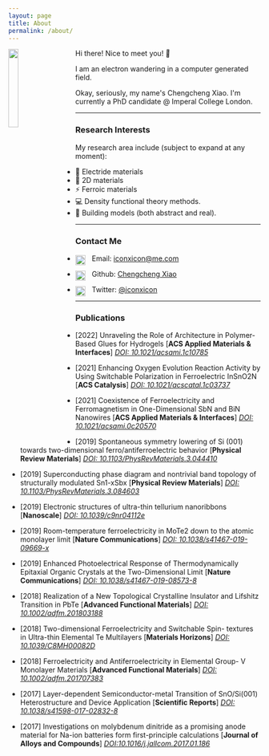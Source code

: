 ```yaml
---
layout: page
title: About
permalink: /about/
---
```


<style>
.wave {
  animation-name: wave-animation;  /* Refers to the name of your @keyframes element below */
  animation-duration: 2.5s;        /* Change to speed up or slow down */
  animation-iteration-count: infinite;  /* Never stop waving :) */
  transform-origin: 70% 70%;       /* Pivot around the bottom-left palm */
  display: inline-block;
}

@keyframes wave-animation {
    0% { transform: rotate( 0.0deg) }
   10% { transform: rotate(14.0deg) }  /* The following five values can be played with to make the waving more or less extreme */
   20% { transform: rotate(-8.0deg) }
   30% { transform: rotate(14.0deg) }
   40% { transform: rotate(-4.0deg) }
   50% { transform: rotate(10.0deg) }
   60% { transform: rotate( 0.0deg) }  /* Reset for the last half to pause */
  100% { transform: rotate( 0.0deg) }
}
</style>


<img align="left" style='filter: invert(0%);padding-right: 30px;' src="{{site.baseurl}}/assets/img/Profile_pic.png" width="20%">

Hi there! Nice to meet you! <span class="wave">👋 </span>

I am an electron wandering in a computer generated field.

Okay, seriously, my name's Chengcheng Xiao. I'm currently a PhD candidate @ Imperal College London.


---

### Research Interests

My research area include (subject to expand at any moment):

- 🫧 Electride materials
- 🧱 2D materials
- ⚡️ Ferroic materials
- 💻 Density functional theory methods.
- 🚂 Building models (both abstract and real).


<!-- ---

### Free time activities (if you find this section and want to have some fun with me, drop me an email!)

- 🥾 Hiking
- 🏃 Jogging
- 🏛 Museum-ing
- 📚 Reading XKCD -->

---

### Contact Me
- <img align="left" style='padding-left: 0px; padding-right: 10px;filter: invert(0%);position: relative;top: 2px' src="{{site.baseurl}}/assets/img/icon-email.svg" width="20px"> Email: [iconxicon@me.com](mailto:iconxicon@me.com)

- <img align="left" style='padding-left: 0px;padding-right: 10px;filter: invert(0%);position: relative;top: 2px' src="{{site.baseurl}}/assets/img/icon-github.svg" width="20px"> Github: [Chengcheng Xiao](https://github.com/Chengcheng-Xiao)

- <img align="left" style='padding-left: 0px;padding-right: 10px;filter: invert(0%);position: relative;top: 2px' src="{{site.baseurl}}/assets/img/icon-twitter.svg" width="20px"> Twitter: [@iconxicon](https://twitter.com/iconxicon)

---

### Publications

 - [2022] Unraveling the Role of Architecture in Polymer-Based Glues for Hydrogels [**ACS Applied Materials & Interfaces**] [_DOI: 10.1021/acsami.1c10785_](https://doi.org/10.1021/acsami.1c10785)

 - [2021] Enhancing Oxygen Evolution Reaction Activity by Using Switchable Polarization in Ferroelectric InSnO2N [**ACS Catalysis**] [_DOI: 10.1021/acscatal.1c03737_](https://doi.org/10.1021/acscatal.1c03737)

 - [2021] Coexistence of Ferroelectricity and Ferromagnetism in One-Dimensional SbN and BiN Nanowires [**ACS Applied Materials & Interfaces**] [_DOI: 10.1021/acsami.0c20570_](https://doi.org/10.1021/acsami.0c20570)

 - [2019] Spontaneous symmetry lowering of Si (001) towards two-dimensional ferro/antiferroelectric behavior [**Physical Review Materials**] [_DOI: 10.1103/PhysRevMaterials.3.044410_](https://doi.org/10.1103/PhysRevMaterials.3.044410)

 - [2019] Superconducting phase diagram and nontrivial band topology of structurally modulated Sn1-xSbx [**Physical Review Materials**] [_DOI: 10.1103/PhysRevMaterials.3.084603_](https://doi.org/10.1103/PhysRevMaterials.3.084603)

 - [2019] Electronic structures of ultra-thin tellurium nanoribbons [**Nanoscale**] [_DOI: 10.1039/c9nr04112e_](https://doi.org/10.1039/c9nr04112e_)

 - [2019] Room-temperature ferroelectricity in MoTe2 down to the atomic monolayer limit [**Nature Communications**] [_DOI: 10.1038/s41467-019-09669-x_](https://doi.org/10.1038/s41467-019-09669-x)

 - [2019] Enhanced Photoelectrical Response of Thermodynamically Epitaxial Organic Crystals at the Two-Dimensional Limit [**Nature Communications**] [_DOI: 10.1038/s41467-019-08573-8_](https://doi.org/10.1038/s41467-019-08573-8)

 - [2018] Realization of a New Topological Crystalline Insulator and Lifshitz Transition in PbTe [**Advanced Functional Materials**] [_DOI: 10.1002/adfm.201803188_](https://doi.org/10.1002/adfm.201803188)

 - [2018] Two-dimensional Ferroelectricity and Switchable Spin- textures in Ultra-thin Elemental Te Multilayers [**Materials Horizons**] [_DOI: 10.1039/C8MH00082D_](https://doi.org/10.1039/C8MH00082D)

 - [2018] Ferroelectricity and Antiferroelectricity in Elemental Group- V Monolayer Materials [**Advanced Functional Materials**] [_DOI: 10.1002/adfm.201707383_](https://doi.org/10.1002/adfm.201707383)

 - [2017] Layer-dependent Semiconductor-metal Transition of SnO/Si(001) Heterostructure and Device Application [**Scientific Reports**] [_DOI: 10.1038/s41598-017-02832-8_](https://doi.org/10.1038/s41598-017-02832-8)

 - [2017] Investigations on molybdenum dinitride as a promising anode material for Na-ion batteries form first-principle calculations [**Journal of Alloys and Compounds**] [_DOI:10.1016/j.jallcom.2017.01.186_](https://doi.org/10.1016/j.jallcom.2017.01.186)
